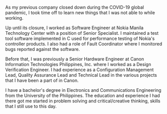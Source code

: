 As my previous company closed down during the COVID-19 global pandemic, I took time off to learn new things that I was not able to while working.

Up until its closure, I worked as Software Engineer at Nokia Manila Technology Center with a position of Senior Specialist. I maintained a test tool software implemented in C used for performance testing of Nokia's controller products. I also had a role of Fault Coordinator where I monitored bugs reported against the software.

Before that, I was previously a Senior Hardware Engineer at Canon Information Technologies Philippines, Inc. where I worked as a Design Verification Engineer. I had experience as a Configuration Management Lead, Quality Assurance Lead and Technical Lead in the various projects that I have been a part of in Canon.

I have a bachelor's degree in Electronics and Communications Engineering from the University of the Philippines. The education and experience I had there got me started in problem solving and critical/creative thinking, skills that I still use to this day.

<!--
**jords-santiago/jords-santiago** is a ✨ _special_ ✨ repository because its `README.md` (this file) appears on your GitHub profile.

Here are some ideas to get you started:

- 🔭 I’m currently working on ...
- 🌱 I’m currently learning ...
- 👯 I’m looking to collaborate on ...
- 🤔 I’m looking for help with ...
- 💬 Ask me about ...
- 📫 How to reach me: ...
- 😄 Pronouns: ...
- ⚡ Fun fact: ...
-->
